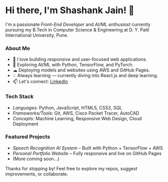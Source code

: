 # Hi there, I'm Shashank Jain! 👋

I'm a passionate *Front-End Developer* and *AI/ML enthusiast* currently pursuing my B.Tech in Computer Science & Engineering at D. Y. Patil International University, Pune.

### About Me
- 🚀 I love building responsive and user-focused web applications.
- 🤖 Exploring AI/ML with Python, TensorFlow, and PyTorch.
- ☁ Deploying models and websites using AWS and GitHub Pages.
- 💡 Always learning — currently diving into React.js and deep learning.
- 📫 Let's connect: [LinkedIn](https://linkedin.com/in/shashank-jain-145322244)

### Tech Stack
- *Languages:* Python, JavaScript, HTML5, CSS3, SQL  
- *Frameworks/Tools:* Git, AWS, Cisco Packet Tracer, AutoCAD  
- *Concepts:* Machine Learning, Responsive Web Design, Cloud Deployment  

### Featured Projects
- *Speech Recognition AI System* – Built with Python + TensorFlow + AWS  
- *Personal Portfolio Website* – Fully responsive and live on GitHub Pages  
- (More coming soon…)

Thanks for stopping by! Feel free to explore my repos, suggest improvements, or collaborate.

